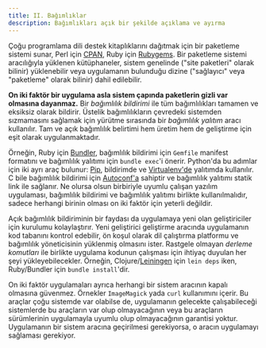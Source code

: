 ```yaml
---
title: II. Bağımlıklar
description: Bağımlıkları açık bir şekilde açıklama ve ayırma
---
```

Çoğu programlama dili destek kitaplıklarını dağıtmak için bir paketleme sistemi sunar, Perl için [CPAN](http://www.cpan.org/), Ruby için [Rubygems](http://rubygems.org/). Bir paketleme sistemi aracılığıyla yüklenen kütüphaneler, sistem genelinde ("site paketleri" olarak bilinir) yüklenebilir veya uygulamanın bulunduğu dizine ("sağlayıcı" veya "paketleme" olarak bilinir) dahil edilebilir.

**On iki faktör bir uygulama asla sistem çapında paketlerin gizli var olmasına dayanmaz.** Bir *bağımlılık bildirimi* ile tüm bağımlılıkları tamamen ve eksiksiz olarak bildirir. Üstelik bağımlılıkların çevredeki sistemden sızmamasını sağlamak için yürütme sırasında bir *bağımlılık yalıtım* aracı kullanılır. Tam ve açık bağımlılık belirtimi hem üretim hem de geliştirme için eşit olarak uygulanmaktadır.

Örneğin, Ruby için [Bundler](https://bundler.io/), bağımlılık bildirimi için `Gemfile` manifest formatını ve bağımlılık yalıtımı için `bundle exec`'i önerir. Python'da bu adımlar için iki ayrı araç bulunur: [Pip](http://www.pip-installer.org/en/latest/), bildirimde ve [Virtualenv'de](http://www.virtualenv.org/en/latest/) yalıtımda kullanılır. C bile bağımlılık bildirimi için [Autoconf'a](http://www.gnu.org/s/autoconf/) sahiptir ve bağımlılık yalıtımı statik link ile sağlanır. Ne olursa olsun birbiriyle uyumlu çalışan yazılım uygulaması, bağımlılık bildirimi ve bağımlılık yalıtımı birlikte kullanılmalıdır, sadece herhangi birinin olması on iki faktör için yeterli değildir.

Açık bağımlılık bildiriminin bir faydası da uygulamaya yeni olan geliştiriciler için kurulumu kolaylaştırır. Yeni geliştirici geliştirme aracında uygulamanın kod tabanını kontrol edebilir, ön koşul olarak dil çalıştırma platformu ve bağımlılık yöneticisinin yüklenmiş olmasını ister. Rastgele olmayan *derleme komutları* ile birlikte uygulama kodunun çalışması için ihtiyaç duyulan her şeyi yükleyebilecekler. Örneğin, Clojure/[Leiningen](https://github.com/technomancy/leiningen#readme) için `lein deps` iken, Ruby/Bundler için  `bundle install`'dir. 

On iki faktör uygulamaları ayrıca herhangi bir sistem aracının kapalı olmasına güvenmez. Örnekler `ImageMagick` yada `curl` kullanımını içerir. Bu araçlar çoğu sistemde var olabilse de, uygulamanın gelecekte çalışabileceği sistemlerde bu araçların var olup olmayacağının veya bu araçların sürümlerinin uygulamayla uyumlu olup olmayacağının garantisi yoktur. Uygulamanın bir sistem aracına geçirilmesi gerekiyorsa, o aracın uygulamayı sağlaması gerekiyor.

